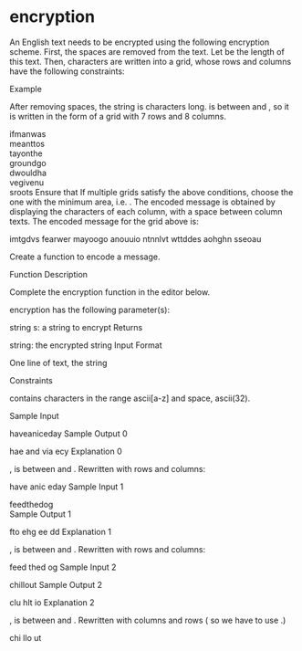 # encryption

An English text needs to be encrypted using the following encryption scheme.
First, the spaces are removed from the text. Let  be the length of this text.
Then, characters are written into a grid, whose rows and columns have the following constraints:

Example


After removing spaces, the string is  characters long.  is between  and , so it is written in the form of a grid with 7 rows and 8 columns.

ifmanwas  
meanttos          
tayonthe  
groundgo  
dwouldha  
vegivenu  
sroots
Ensure that 
If multiple grids satisfy the above conditions, choose the one with the minimum area, i.e. .
The encoded message is obtained by displaying the characters of each column, with a space between column texts. The encoded message for the grid above is:

imtgdvs fearwer mayoogo anouuio ntnnlvt wttddes aohghn sseoau

Create a function to encode a message.

Function Description

Complete the encryption function in the editor below.

encryption has the following parameter(s):

string s: a string to encrypt
Returns

string: the encrypted string
Input Format

One line of text, the string 

Constraints


 contains characters in the range ascii[a-z] and space, ascii(32).

Sample Input

haveaniceday
Sample Output 0

hae and via ecy
Explanation 0

,  is between  and .
Rewritten with  rows and  columns:

have
anic
eday
Sample Input 1

feedthedog    
Sample Output 1

fto ehg ee dd
Explanation 1

,  is between  and .
Rewritten with  rows and  columns:

feed
thed
og
Sample Input 2

chillout
Sample Output 2

clu hlt io
Explanation 2

,  is between  and .
Rewritten with  columns and  rows ( so we have to use .)

chi
llo
ut
